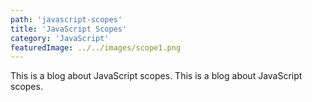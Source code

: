 ```yaml
---
path: 'javascript-scopes'
title: 'JavaScript Scopes'
category: 'JavaScript'
featuredImage: ../../images/scope1.png
---
```


This is a blog about JavaScript scopes. This is a blog about JavaScript scopes.